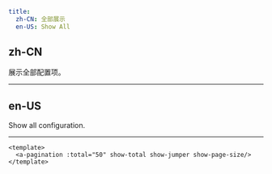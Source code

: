 ```yaml
title:
  zh-CN: 全部展示
  en-US: Show All
```

## zh-CN

展示全部配置项。

---

## en-US

Show all configuration.

---

```vue
<template>
  <a-pagination :total="50" show-total show-jumper show-page-size/>
</template>
```
